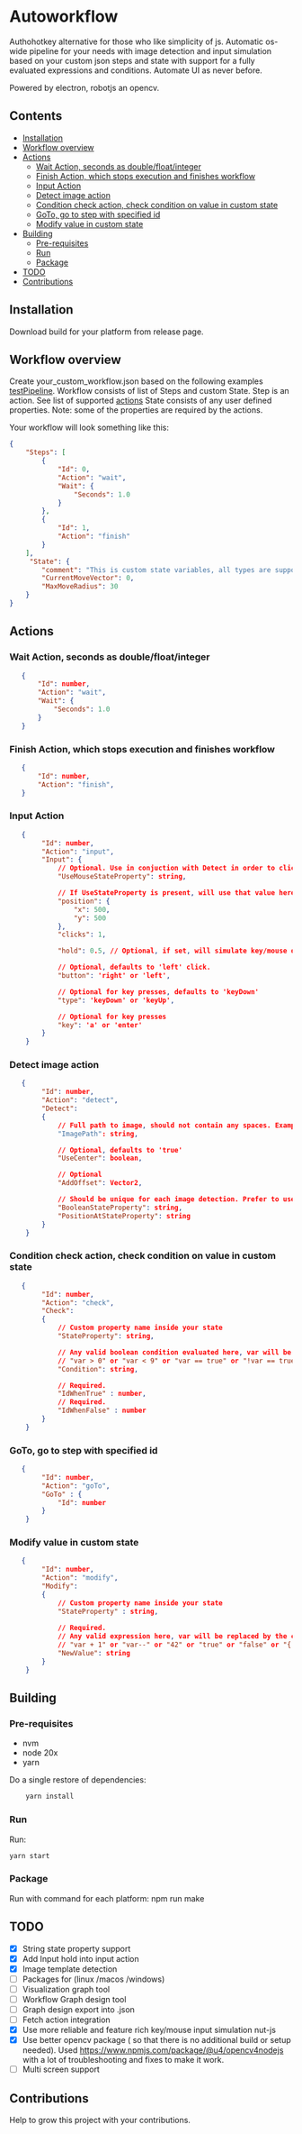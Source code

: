 # Autoworkflow

Authohotkey alternative for those who like simplicity of js.
Automatic os-wide pipeline for your needs with image detection and input simulation based on your custom json steps and state with support for a fully evaluated expressions and conditions.
Automate UI as never before.

Powered by electron, robotjs an opencv.

## Contents

- [Installation](#installation)
- [Workflow overview](#workflow-overview)
- [Actions](#actions)
  - [Wait Action, seconds as double/float/integer](#wait-action-seconds-as-doublefloatinteger)
  - [Finish Action, which stops execution and finishes workflow](#finish-action-which-stops-execution-and-finishes-workflow)
  - [Input Action](#input-action)
  - [Detect image action](#detect-image-action)
  - [Condition check action, check condition on value in custom state](#condition-check-action-check-condition-on-value-in-custom-state)
  - [GoTo, go to step with specified id](#goto-go-to-step-with-specified-id)
  - [Modify value in custom state](#modify-value-in-custom-state)
- [Building](#building)
  - [Pre-requisites](#pre-requisites)
  - [Run](#run)
  - [Package](#package)
- [TODO](#todo)
- [Contributions](#contributions)

## Installation

Download build for your platform from release page.

## Workflow overview

Create your_custom_workflow.json based on the following examples [testPipeline](./examples/test.json).
Workflow consists of list of Steps and custom State.
Step is an action. See list of supported [actions](#actions)
State consists of any user defined properties.
Note: some of the properties are required by the actions.

Your workflow will look something like this:

```json
{
    "Steps": [
        {
            "Id": 0,
            "Action": "wait",
            "Wait": {
                "Seconds": 1.0
            }
        },
        {
            "Id": 1,
            "Action": "finish"
        }
    ],
     "State": {
        "comment": "This is custom state variables, all types are supported.",
        "CurrentMoveVector": 0,
        "MaxMoveRadius": 30
    }
}
```

## Actions

### Wait Action, seconds as double/float/integer

 ```json
    {
        "Id": number,
        "Action": "wait",
        "Wait": {
            "Seconds": 1.0
        }
    }
```

### Finish Action, which stops execution and finishes workflow

 ```json
    {
        "Id": number,
        "Action": "finish",
    }
```

### Input Action

```json
   {
        "Id": number,
        "Action": "input",
        "Input": {
            // Optional. Use in conjuction with Detect in order to click onto detected image.
            "UseMouseStateProperty": string,

            // If UseStateProperty is present, will use that value here
            "position": {
                "x": 500,
                "y": 500
            },
            "clicks": 1,

            "hold": 0.5, // Optional, if set, will simulate key/mouse down hold.

            // Optional, defaults to 'left' click.
            "button": 'right' or 'left', 

            // Optional for key presses, defaults to 'keyDown'
            "type": 'keyDown' or 'keyUp',

            // Optional for key presses
            "key": 'a' or 'enter'
        }
    }
```

### Detect image action

```json
   {
        "Id": number,
        "Action": "detect",
        "Detect":
        {
            // Full path to image, should not contain any spaces. Example: c:\Users\userName\Downloads\images\cat.png
            "ImagePath": string, 

            // Optional, defaults to 'true'
            "UseCenter": boolean,

            // Optional
            "AddOffset": Vector2, 

            // Should be unique for each image detection. Prefer to use image name.
            "BooleanStateProperty": string,
            "PositionAtStateProperty": string
        }
    }
```

### Condition check action, check condition on value in custom state

```json
   {
        "Id": number,
        "Action": "check",
        "Check": 
        {
            // Custom property name inside your state
            "StateProperty": string, 

            // Any valid boolean condition evaluated here, var will be replaced by the current StateProperty value
            // "var > 0" or "var < 9" or "var == true" or "!var == true" etc.
            "Condition": string, 

            // Required.
            "IdWhenTrue" : number,
            // Required.
            "IdWhenFalse" : number
        }
    }
```

### GoTo, go to step with specified id

```json
   {
        "Id": number,
        "Action": "goTo",
        "GoTo" : {
            "Id": number
        }
    }
```

### Modify value in custom state

```json
   {
        "Id": number,
        "Action": "modify",
        "Modify":
        {
            // Custom property name inside your state
            "StateProperty" : string,
            
            // Required.
            // Any valid expression here, var will be replaced by the current StateProperty value
            // "var + 1" or "var--" or "42" or "true" or "false" or "{ "anotherJson" : 42 }" etc.
            "NewValue": string
        }
    }
```

## Building

### Pre-requisites

- nvm
- node 20x
- yarn

Do a single restore of dependencies:

```bash
    yarn install 
```

### Run

Run:

``` bash
yarn start
```

### Package

Run with command for each platform:
npm run make

## TODO

- [x] String state property support
- [x] Add Input hold into input action
- [x] Image template detection
- [ ] Packages for (linux /macos /windows)
- [ ] Visualization graph tool
- [ ] Workflow Graph design tool
- [ ] Graph design export into .json
- [ ] Fetch action integration
- [x] Use more reliable and feature rich key/mouse input simulation nut-js
- [x] Use better opencv package ( so that there is no additional build or setup needed). Used <https://www.npmjs.com/package/@u4/opencv4nodejs> with a lot of troubleshooting and fixes to make it work.
- [ ] Multi screen support

## Contributions

Help to grow this project with your contributions.
